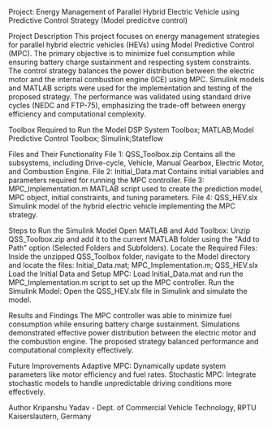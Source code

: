 Project: Energy Management of Parallel Hybrid Electric Vehicle using Predictive Control Strategy (Model predicitve control)


Project Description
This project focuses on energy management strategies for parallel hybrid electric vehicles (HEVs) using Model Predictive Control (MPC). The primary objective is to minimize fuel consumption while ensuring battery charge sustainment and respecting system constraints. The control strategy balances the power distribution between the electric motor and the internal combustion engine (ICE) using MPC.
Simulink models and MATLAB scripts were used for the implementation and testing of the proposed strategy. The performance was validated using standard drive cycles (NEDC and FTP-75), emphasizing the trade-off between energy efficiency and computational complexity.


Toolbox Required to Run the Model
DSP System Toolbox; MATLAB;Model Predictive Control Toolbox; Simulink;Stateflow


Files and Their Functionality
File 1: QSS_Toolbox.zip
Contains all the subsystems, including Drive-cycle, Vehicle, Manual Gearbox, Electric Motor, and Combustion Engine.
File 2: Initial_Data.mat
Contains initial variables and parameters required for running the MPC controller.
File 3: MPC_Implementation.m
MATLAB script used to create the prediction model, MPC object, initial constraints, and tuning parameters.
File 4: QSS_HEV.slx
Simulink model of the hybrid electric vehicle implementing the MPC strategy.


Steps to Run the Simulink Model
Open MATLAB and Add Toolbox:
Unzip QSS_Toolbox.zip and add it to the current MATLAB folder using the "Add to Path" option (Selected Folders and Subfolders).
Locate the Required Files:
Inside the unzipped QSS_Toolbox folder, navigate to the Model directory and locate the files:
Initial_Data.mat; MPC_Implementation.m; QSS_HEV.slx
Load the Initial Data and Setup MPC:
Load Initial_Data.mat and run the MPC_Implementation.m script to set up the MPC controller.
Run the Simulink Model:
Open the QSS_HEV.slx file in Simulink and simulate the model.


Results and Findings
The MPC controller was able to minimize fuel consumption while ensuring battery charge sustainment.
Simulations demonstrated effective power distribution between the electric motor and the combustion engine.
The proposed strategy balanced performance and computational complexity effectively.


Future Improvements
Adaptive MPC: Dynamically update system parameters like motor efficiency and fuel rates.
Stochastic MPC: Integrate stochastic models to handle unpredictable driving conditions more effectively.


Author
Kripanshu Yadav - Dept. of Commercial Vehicle Technology, RPTU Kaiserslautern, Germany
